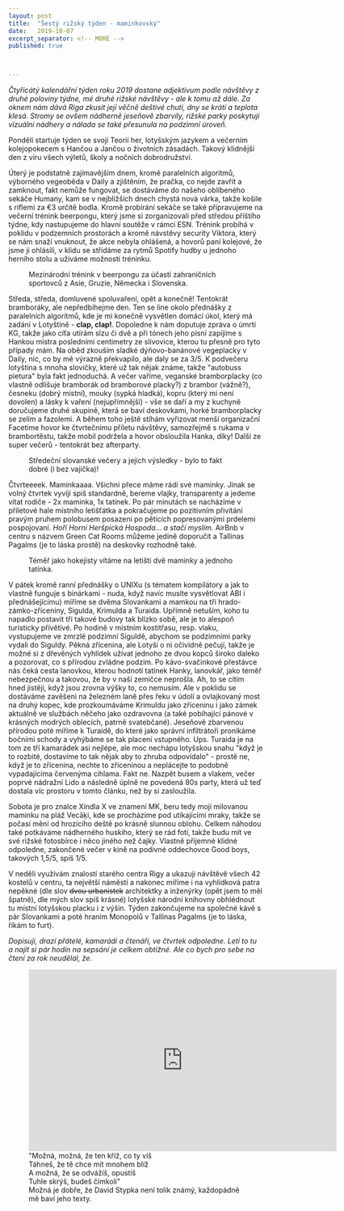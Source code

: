```yaml
---
layout: post
title:  "Šestý rižský týden - maminkovský"
date:   2019-10-07
excerpt_separator: <!-- MORE -->
published: true



---
```


<p class="intro"><i><span class="dropcap">Č</span>tyřicátý kalendářní týden roku 2019 dostane adjektivum podle návštěvy z druhé poloviny týdne, mé druhé rižské návštěvy - ale k tomu až dále. Za oknem nám dává Riga zkusit její věčně deštivé chuti, dny se krátí a teplota klesá. Stromy se ovšem nádherně jeseňově zbarvily, rižské parky poskytují vizuální nádhery a nálada se také přesunula na podzimní úroveň.</i></p>
<!-- MORE -->

Pondělí startuje týden se svojí Teorií her, lotyšským jazykem a večerním kolejopokecem s Hančou a Jančou o životních zásadách. Takový klidnější den z víru všech výletů, školy a nočních dobrodružství. 

Úterý je podstatně zajímavějším dnem, kromě paralelních algoritmů, výborného vegeoběda v Daily a zjištěním, že pračka, co nejde zavřít a zamknout, fakt nemůže fungovat, se dostáváme do našeho oblíbeného sekáče Humany, kam se v nejblížších dnech chystá nová várka, takže košile s riflemi za €3 určitě bodla. Kromě probírání sekáče se také připravujeme na večerní trénink beerpongu, který jsme si zorganizovali před středou příštího týdne, kdy nastupujeme do hlavní soutěže v rámci ESN. Trénink probíhá v poklidu v podzemních prostorách a kromě návstěvy security Viktora, který se nám snaží vnuknout, že akce nebyla ohlášená, a hovorů paní kolejové, že jsme ji ohlásili, v klidu se střídáme za rytmů Spotify hudby u jednoho herního stolu a užíváme možnosti tréninku.

 <figure>
 <img src="{{ site.baseurl }}/assets/img/71753494_551451722266138_896871012006625280_n.jpg" alt="" class="img-center"> 
   <figcaption>Mezinárodní trénink v beerpongu za účastí zahraničních sportovců z Asie, Gruzie, Německa i Slovenska.</figcaption>
 </figure>

Středa, středa, domluvené spoluvaření, opět a konečně! Tentokrát bramboráky, ale nepředbíhejme den. Ten se line okolo přednášky z paralelních algoritmů, kde je mi konečně vysvětlen domácí úkol, který má zadání v Lotyštině - **clap, clap!**. Dopoledne k nám doputuje zpráva o úmrtí KG, takže jako cíťa utírám slzu či dvě a při tónech jeho písní zapíjíme s Hankou mistra posledními centimetry ze slivovice, kterou tu přesně pro tyto případy mám. Na oběd zkouším sladké dýňovo-banánové vegeplacky v Daily, nic, co by mě výrazně překvapilo, ale daly se za 3/5. K podvečeru lotyština s mnoha slovíčky, které už tak nějak známe, takže "autobuss pietura" byla fakt jednoduchá. A večer vaříme, veganské bramborplacky (co vlastně odlišuje bramborák od bramborové placky?) z brambor (vážně?), česneku (dobrý místní), mouky (sypká hladká), kopru (který mi není dovolen) a lásky k vaření (nejupřímnější) - vše se daří a my z kuchyně doručujeme druhé skupině, která se baví deskovkami, horké bramborplacky se zelím a fazolemi. A během toho ještě stíhám vyřizovat menší organizační Facetime hovor ke čtvrtečnímu příletu návštěvy, samozřejmě s rukama v brambortěstu, takže mobil podržela a hovor obsloužila Hanka, díky! Další ze super večerů - tentokrát bez afterparty.

 <figure>
 <img src="{{ site.baseurl }}/assets/img/IMG_0640.JPG" alt="" class="img-center"> 
   <figcaption>Středeční slovanské večery a jejich výsledky - bylo to fakt dobré (i bez vajíčka)!</figcaption>
 </figure>

Čtvrteeeek. Maminkaaaa. Všichni přece máme rádi své maminky. Jinak se volný čtvrtek vyvíjí spíš standardně, bereme vlajky, transparenty a jedeme vítat rodiče - 2x maminka, 1x tatínek. Po pár minutách se nacházíme v příletové hale místního letišťátka a pokračujeme po pozitivním přivítání pravým pruhem polobusem posazeni po pěticích popresovanými prdelemi pospojovaní. _Hoří Horní Heršpická Hospoda... a stačí myslím._ AirBnb v centru s názvem Green Cat Rooms můžeme jedině doporučit a Tallinas Pagalms (je to láska prostě) na deskovky rozhodně také. 

<figure>
 <img src="{{ site.baseurl }}/assets/img/IMG_0651.JPG" alt="" class="img-center"> 
   <figcaption>Téměř jako hokejisty vítáme na letišti dvě maminky a jednoho tatínka.</figcaption>
</figure>

V pátek kromě ranní přednášky o UNIXu (s tématem kompilátory a jak to vlastně funguje s binárkami - nuda, když navíc musíte vysvětlovat ABI i přednášejícímu) míříme se dvěma Slovankami a mamkou na tři hrado-zámko-zříceniny, Sigulda, Krimulda a Turaida. Upřímně netuším, koho tu napadlo postavit tři takové budovy tak blízko sobě, ale je to alespoň turisticky přívětivé. Po hodině v místním kostitřasu, resp. vlaku, vystupujeme ve zmrzlé podzimní Siguldě, abychom se podzimními parky vydali do Siguldy. Pěkná zřícenina, ale Lotyši o ni očividně pečují, takže je možné si z dřevěných vyhlídek užívat jednoho ze dvou kopců široko daleko a pozorovat, co s přírodou zvládne podzim. Po kávo-svačinkové přestávce nás čeká cesta lanovkou, kterou hodnotí tatínek Hanky, lanovkář, jako téměř nebezpečnou a takovou, že by v naší zemičce neprošla. Ah, to se cítím hned jistěji, když jsou zrovna výšky to, co nemusím. Ale v poklidu se dostáváme zavěšeni na železném laně přes řeku v údolí a ovlajkovaný most na druhý kopec, kde prozkoumáváme Krimuldu jako zříceninu i jako zámek aktuálně ve službách něčeho jako ozdravovna (a také pobíhající pánové v krásných modrých oblecích, patrně svatebčané). Jeseňově zbarvenou přírodou poté míříme k Turaidě, do které jako správní infiltrátoři pronikáme bočními schody a vyhýbáme se tak placení vstupného. Ups. Turaida je na tom ze tří kamarádek asi nejlépe, ale moc nechápu lotyšskou snahu "když je to rozbité, dostavíme to tak nějak aby to zhruba odpovídalo" - prostě ne, když je to zřícenina, nechte to zříceninou a neplácejte to podobně vypadajícíma červenýma cihlama. Fakt ne. Nazpět busem a vlakem, večer poprvé nádražní Lido a následně úplně ne povedená 80s party, která už teď dostala víc prostoru v tomto článku, než by si zasloužila. 

Sobota je pro znalce Xindla X ve znamení MK, beru tedy moji milovanou maminku na pláž Vecāķi, kde se procházíme pod utíkajícími mraky, takže se počasí mění od hrozícího deště po krásně slunnou oblohu. Celkem náhodou také potkáváme nádherného huskiho, který se rád fotí, takže budu mít ve své rižské fotosbírce i něco jiného než čajky. Vlastně příjemné klidné odpoledne, zakončené večer v kině na podivné oddechovce Good boys, takových 1,5/5, spíš 1/5.

V neděli využívám znalostí starého centra Rigy a ukazuji návštěvě všech 42 kostelů v centru, ta největší náměstí a nakonec míříme i na vyhlídková patra nepěkné (dle slov ~~dvou urbanistek~~  architektky a inženýrky (opět jsem to měl špatně), dle mých slov spíš krásné) lotyšské národní knihovny obhlédnout tu místní lotyšskou placku i z výšin. Týden zakončujeme na společné kávě s pár Slovankami a poté hraním Monopolů v Tallinas Pagalms (je to láska, říkám to furt). 

_Dopisuji, drazí přátelé, kamarádi a čtenáři, ve čtvrtek odpoledne. Letí to tu a najít si pár hodin na sepsání je celkem obtížné. Ale co bych pro sebe na čtení za rok neudělal, že._   

<figure>
	<iframe width="610" height="360" class="img-center d-block"
	src="https://www.youtube.com/embed/_M1gUCYy5ok"
	frameborder="0"></iframe>
	<figcaption>
		"Možná, možná, že ten kříž, co ty víš <br>
        Táhneš, že tě chce mít mnohem blíž <br>
        A možná, že se odvážíš, opustíš <br>
        Tuhle skrýš, budeš čímkoli" <br>
        Možná je dobře, že David Stypka není tolik známý, každopádně mě baví jeho texty.  
	</figcaption>
</figure>